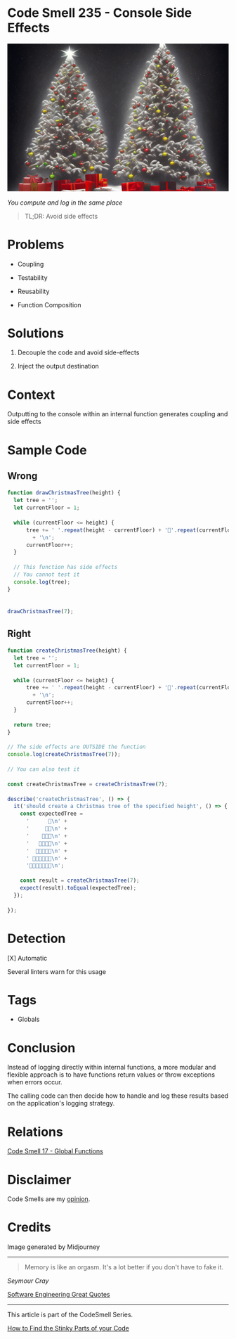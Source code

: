 # Code Smell 235 - Console Side Effects
            
![Code Smell 235 - Console Side Effects](Code%20Smell%20235%20-%20Console%20Side%20Effects.png)

*You compute and log in the same place*

> TL;DR: Avoid side effects

# Problems

- Coupling

- Testability

- Reusability

- Function Composition

# Solutions

1. Decouple the code and avoid side-effects

2. Inject the output destination

# Context

Outputting to the console within an internal function generates coupling and side effects

# Sample Code

## Wrong

[Gist Url]: # (https://gist.github.com/mcsee/c8fcd38572bce8e59bf28ceaede7a055)
```javascript
function drawChristmasTree(height) {
  let tree = '';
  let currentFloor = 1;

  while (currentFloor <= height) { 
      tree += ' '.repeat(height - currentFloor) + '🎄'.repeat(currentFloor)
        + '\n';
      currentFloor++;
  }

  // This function has side effects
  // You cannot test it
  console.log(tree);
}


drawChristmasTree(7);
```

## Right

[Gist Url]: # (https://gist.github.com/mcsee/1c4881a54286a827b8fc037fdd89722c)
```javascript
function createChristmasTree(height) {
  let tree = '';
  let currentFloor = 1;

  while (currentFloor <= height) { 
      tree += ' '.repeat(height - currentFloor) + '🎄'.repeat(currentFloor)
        + '\n';
      currentFloor++;
  }

  return tree;
}

// The side effects are OUTSIDE the function
console.log(createChristmasTree(7));

// You can also test it 

const createChristmasTree = createChristmasTree(7);

describe('createChristmasTree', () => {
  it('should create a Christmas tree of the specified height', () => {
    const expectedTree = 
      '      🎄\n' +
      '     🎄🎄\n' +
      '    🎄🎄🎄\n' +
      '   🎄🎄🎄🎄\n' +
      '  🎄🎄🎄🎄🎄\n' +
      ' 🎄🎄🎄🎄🎄🎄\n' +
      '🎄🎄🎄🎄🎄🎄🎄\n';

    const result = createChristmasTree(7);
    expect(result).toEqual(expectedTree);
  });

});

```

# Detection

[X] Automatic 

Several linters warn for this usage

# Tags

- Globals

# Conclusion

Instead of logging directly within internal functions, a more modular and flexible approach is to have functions return values or throw exceptions when errors occur. 

The calling code can then decide how to handle and log these results based on the application's logging strategy.

# Relations

[Code Smell 17 - Global Functions](https://github.com/mcsee/Software-Design-Articles/tree/main/Articles/Code%20Smells/Code%20Smell%2017%20-%20Global%20Functions/readme.md)

# Disclaimer

Code Smells are my [opinion](https://github.com/mcsee/Software-Design-Articles/tree/main/Articles/Blogging/I%20Wrote%20More%20than%2090%20Articles%20on%202021%20Here%20is%20What%20I%20Learned/readme.md).

# Credits

Image generated by Midjourney
  
* * *

> Memory is like an orgasm. It's a lot better if you don't have to fake it.

_Seymour Cray_
 
[Software Engineering Great Quotes](https://github.com/mcsee/Software-Design-Articles/tree/main/Articles/Quotes/Software%20Engineering%20Great%20Quotes/readme.md)

* * *

This article is part of the CodeSmell Series.

[How to Find the Stinky Parts of your Code](https://github.com/mcsee/Software-Design-Articles/tree/main/Articles/Code%20Smells/How%20to%20Find%20the%20Stinky%20parts%20of%20your%20Code/readme.md)